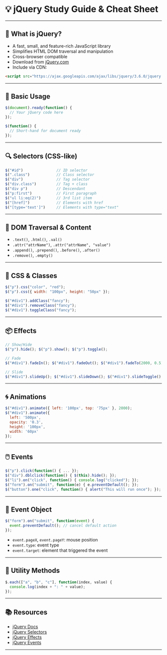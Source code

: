 
# 💡 jQuery Study Guide & Cheat Sheet

---

## 🧠 What is jQuery?

- A fast, small, and feature-rich JavaScript library
- Simplifies HTML DOM traversal and manipulation
- Cross-browser compatible
- Download from [jQuery.com](https://jquery.com)
- Include via CDN:
```html
<script src="https://ajax.googleapis.com/ajax/libs/jquery/3.6.0/jquery.min.js"></script>
```

---

## 🚀 Basic Usage

```js
$(document).ready(function() {
  // Your jQuery code here
});

$(function() {
  // Short-hand for document ready
});
```

---

## 🔍 Selectors (CSS-like)

```js
$("#id")               // ID selector
$(".class")            // Class selector
$("div")               // Tag selector
$("div.class")         // Tag + class
$("div p")             // Descendant
$("p:first")           // First paragraph
$("ul li:eq(2)")       // 3rd list item
$("[href]")            // Elements with href
$("[type='text']")     // Elements with type="text"
```

---

## 🧭 DOM Traversal & Content

- `.text()`, `.html()`, `.val()`
- `.attr("attrName")`, `.attr("attrName", "value")`
- `.append()`, `.prepend()`, `.before()`, `.after()`
- `.remove()`, `.empty()`

---

## 🎨 CSS & Classes

```js
$("p").css("color", "red");
$("p").css({ width: "100px", height: "50px" });

$("#div1").addClass("fancy");
$("#div1").removeClass("fancy");
$("#div1").toggleClass("fancy");
```

---

## 📦 Effects

```js
// Show/Hide
$("p").hide(); $("p").show(); $("p").toggle();

// Fade
$("#div1").fadeIn(); $("#div1").fadeOut(); $("#div1").fadeTo(2000, 0.5);

// Slide
$("#div1").slideUp(); $("#div1").slideDown(); $("#div1").slideToggle();
```

---

## 🌀 Animations

```js
$("#div1").animate({ left: '100px', top: '75px' }, 2000);
$("#div1").animate({
  left: '500px',
  opacity: '0.3',
  height: '100px',
  width: '60px'
});
```

---

## 🖱️ Events

```js
$("p").click(function() { ... });
$("div").dblclick(function() { $(this).hide(); });
$("li").on("click", function() { console.log("clicked"); });
$("form").on("submit", function(e) { e.preventDefault(); });
$("button").one("click", function() { alert("This will run once"); });
```

---

## 🔄 Event Object

```js
$("form").on("submit", function(event) {
  event.preventDefault(); // cancel default action
});
```

- `event.pageX`, `event.pageY`: mouse position
- `event.type`: event type
- `event.target`: element that triggered the event

---

## 🔧 Utility Methods

```js
$.each(["a", "b", "c"], function(index, value) {
  console.log(index + ": " + value);
});
```

---

## 📚 Resources

- [jQuery Docs](https://api.jquery.com/)
- [jQuery Selectors](https://api.jquery.com/category/selectors/)
- [jQuery Effects](https://api.jquery.com/category/effects/)
- [jQuery Events](https://api.jquery.com/category/events/)

---
